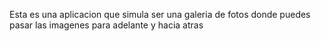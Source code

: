 Esta es una aplicacion que simula ser una galeria de fotos donde puedes pasar las imagenes para adelante y hacia atras 

